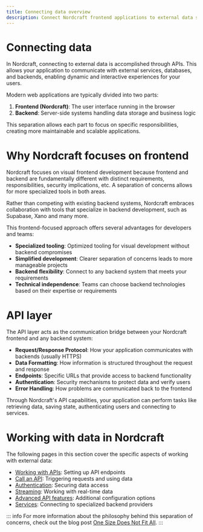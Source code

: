 ```yaml
---
title: Connecting data overview
description: Connect Nordcraft frontend applications to external data sources through APIs, with clear separation between visual interfaces and backend systems.
---
```


# Connecting data
In Nordcraft, connecting to external data is accomplished through APIs. This allows your application to communicate with external services, databases, and backends, enabling dynamic and interactive experiences for your users.

Modern web applications are typically divided into two parts:
1. **Frontend (Nordcraft)**: The user interface running in the browser
2. **Backend**: Server-side systems handling data storage and business logic

This separation allows each part to focus on specific responsibilities, creating more maintainable and scalable applications.

# Why Nordcraft focuses on frontend
Nordcraft focuses on visual frontend development because frontend and backend are fundamentally different with distinct requirements, responsibilities, security implications, etc. A separation of concerns allows for more specialized tools in both areas.

Rather than competing with existing backend systems, Nordcraft embraces collaboration with tools that specialize in backend development, such as Supabase, Xano and many more.

This frontend-focused approach offers several advantages for developers and teams:
- **Specialized tooling**: Optimized tooling for visual development without backend compromises
- **Simplified development**: Clearer separation of concerns leads to more manageable projects
- **Backend flexibility**: Connect to any backend system that meets your requirements
- **Technical independence**: Teams can choose backend technologies based on their expertise or requirements

# API layer
The API layer acts as the communication bridge between your Nordcraft frontend and any backend system:
- **Request/Response Protocol**: How your application communicates with backends (usually HTTPS)
- **Data Formatting**: How information is structured throughout the request and response
- **Endpoints**: Specific URLs that provide access to backend functionality
- **Authentication**: Security mechanisms to protect data and verify users
- **Error Handling**: How problems are communicated back to the frontend

Through Nordcraft's API capabilities, your application can perform tasks like retrieving data, saving state, authenticating users and connecting to services.

# Working with data in Nordcraft
The following pages in this section cover the specific aspects of working with external data:
- [Working with APIs](/connecting-data/working-with-apis): Setting up API endpoints
- [Call an API](/connecting-data/call-an-api): Triggering requests and using data
- [Authentication](/connecting-data/authentication): Securing data access
- [Streaming](/connecting-data/streaming): Working with real-time data
- [Advanced API features](/connecting-data/advanced-api-features): Additional configuration options
- [Services](/connecting-data/services): Connecting to specialized backend providers

::: info
For more information about the philosophy behind this separation of concerns, check out the blog post [One Size Does Not Fit All](https://toddle.dev/blog/one-size-does-not-fit-all).
:::